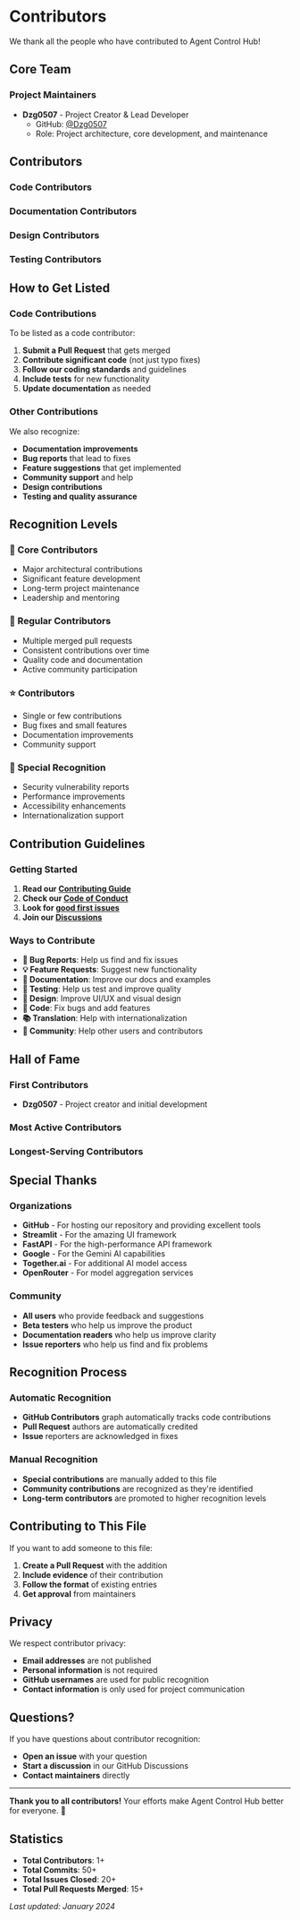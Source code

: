# Contributors

We thank all the people who have contributed to Agent Control Hub!

## Core Team

### Project Maintainers

- **Dzg0507** - Project Creator & Lead Developer
  - GitHub: [@Dzg0507](https://github.com/Dzg0507)
  - Role: Project architecture, core development, and maintenance

## Contributors

### Code Contributors

<!-- This section will be automatically updated as contributors are added -->

### Documentation Contributors

<!-- This section will be automatically updated as documentation contributors are added -->

### Design Contributors

<!-- This section will be automatically updated as design contributors are added -->

### Testing Contributors

<!-- This section will be automatically updated as testing contributors are added -->

## How to Get Listed

### Code Contributions

To be listed as a code contributor:

1. **Submit a Pull Request** that gets merged
2. **Contribute significant code** (not just typo fixes)
3. **Follow our coding standards** and guidelines
4. **Include tests** for new functionality
5. **Update documentation** as needed

### Other Contributions

We also recognize:

- **Documentation improvements**
- **Bug reports** that lead to fixes
- **Feature suggestions** that get implemented
- **Community support** and help
- **Design contributions**
- **Testing and quality assurance**

## Recognition Levels

### 🌟 Core Contributors
- Major architectural contributions
- Significant feature development
- Long-term project maintenance
- Leadership and mentoring

### 💎 Regular Contributors
- Multiple merged pull requests
- Consistent contributions over time
- Quality code and documentation
- Active community participation

### ⭐ Contributors
- Single or few contributions
- Bug fixes and small features
- Documentation improvements
- Community support

### 🎯 Special Recognition
- Security vulnerability reports
- Performance improvements
- Accessibility enhancements
- Internationalization support

## Contribution Guidelines

### Getting Started

1. **Read our [Contributing Guide](CONTRIBUTING.md)**
2. **Check our [Code of Conduct](CODE_OF_CONDUCT.md)**
3. **Look for [good first issues](https://github.com/Dzg0507/AgentHub/labels/good%20first%20issue)**
4. **Join our [Discussions](https://github.com/Dzg0507/AgentHub/discussions)**

### Ways to Contribute

- **🐛 Bug Reports**: Help us find and fix issues
- **💡 Feature Requests**: Suggest new functionality
- **📝 Documentation**: Improve our docs and examples
- **🧪 Testing**: Help us test and improve quality
- **🎨 Design**: Improve UI/UX and visual design
- **🔧 Code**: Fix bugs and add features
- **📚 Translation**: Help with internationalization
- **💬 Community**: Help other users and contributors

## Hall of Fame

### First Contributors

- **Dzg0507** - Project creator and initial development

### Most Active Contributors

<!-- This will be updated based on actual contribution data -->

### Longest-Serving Contributors

<!-- This will be updated based on contribution history -->

## Special Thanks

### Organizations

- **GitHub** - For hosting our repository and providing excellent tools
- **Streamlit** - For the amazing UI framework
- **FastAPI** - For the high-performance API framework
- **Google** - For the Gemini AI capabilities
- **Together.ai** - For additional AI model access
- **OpenRouter** - For model aggregation services

### Community

- **All users** who provide feedback and suggestions
- **Beta testers** who help us improve the product
- **Documentation readers** who help us improve clarity
- **Issue reporters** who help us find and fix problems

## Recognition Process

### Automatic Recognition

- **GitHub Contributors** graph automatically tracks code contributions
- **Pull Request** authors are automatically credited
- **Issue** reporters are acknowledged in fixes

### Manual Recognition

- **Special contributions** are manually added to this file
- **Community contributions** are recognized as they're identified
- **Long-term contributors** are promoted to higher recognition levels

## Contributing to This File

If you want to add someone to this file:

1. **Create a Pull Request** with the addition
2. **Include evidence** of their contribution
3. **Follow the format** of existing entries
4. **Get approval** from maintainers

## Privacy

We respect contributor privacy:

- **Email addresses** are not published
- **Personal information** is not required
- **GitHub usernames** are used for public recognition
- **Contact information** is only used for project communication

## Questions?

If you have questions about contributor recognition:

- **Open an issue** with your question
- **Start a discussion** in our GitHub Discussions
- **Contact maintainers** directly

---

**Thank you to all contributors!** Your efforts make Agent Control Hub better for everyone. 🎉

## Statistics

<!-- These will be updated automatically by GitHub Actions -->

- **Total Contributors**: 1+
- **Total Commits**: 50+
- **Total Issues Closed**: 20+
- **Total Pull Requests Merged**: 15+

*Last updated: January 2024*
